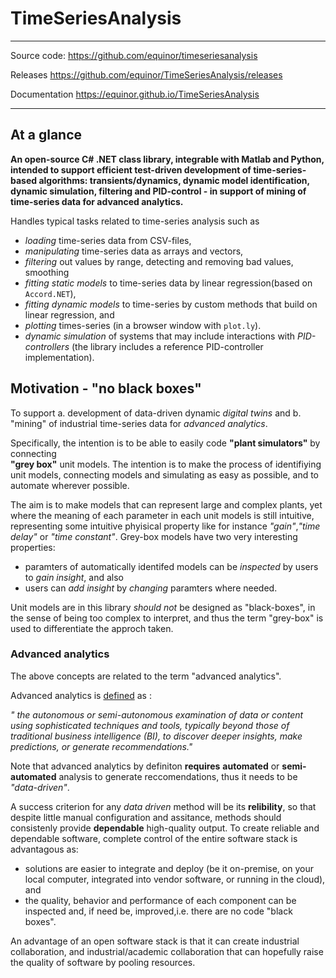
# TimeSeriesAnalysis 


------------------------------------------------------------------
 Source code:   https://github.com/equinor/timeseriesanalysis     

 Releases      https://github.com/equinor/TimeSeriesAnalysis/releases 

 Documentation  https://equinor.github.io/TimeSeriesAnalysis  

------------------------------------------------------------------

## At a glance

**An open-source C# .NET class library, integrable with Matlab and Python, 
intended to support efficient test-driven development of 
time-series-based algorithms: transients/dynamics, dynamic model identification, 
dynamic simulation, filtering and PID-control - 
in support of mining of time-series data for advanced analytics.**

Handles typical tasks related to time-series analysis such as
- *loading* time-series data from CSV-files,
- *manipulating* time-series data as arrays and vectors,
- *filtering* out values by range, detecting and removing bad values, smoothing
- *fitting static models* to time-series data by linear regression(based on ``Accord.NET``), 
- *fitting dynamic models* to time-series by custom methods that build on linear regression, and
- *plotting* times-series (in a browser window with ``plot.ly``).
- *dynamic simulation* of systems that may include interactions with *PID-controllers* (the library includes a reference PID-controller implementation).




## Motivation - "no black boxes" 

To support 
a. development of data-driven dynamic *digital twins* and 
b. "mining" of industrial time-series data for *advanced analytics*.

Specifically, the intention is to be able to easily code **"plant simulators"** by connecting  
**"grey box"** unit models. The intention is to make the process
of identifiying unit models, connecting models and simulating as easy as possible, and to automate
wherever possible. 

The aim is to make models that can represent large and complex plants, yet where the meaning of 
each parameter in each unit models is still intuitive, 
representing some intuitive phyisical property like for instance *"gain"*,*"time delay"* or *"time constant"*.
Grey-box models have two very interesting properties:
- paramters of automatically identifed models can be *inspected* by users to *gain insight*, and also
- users can *add insight* by *changing* paramters where needed. 

Unit models are in this library *should not* be designed as "black-boxes", in the sense of being too complex
to interpret, and thus the term "grey-box" is used to differentiate the approch taken.

### Advanced analytics

The above concepts are related to the term "advanced analytics".

Advanced analytics is [defined](https://www.gartner.com/en/information-technology/glossary/advanced-analytics) as :

*" the autonomous or semi-autonomous examination
 of data or content using sophisticated techniques and tools, typically beyond those of 
 traditional business intelligence (BI), to discover deeper insights, make predictions, 
 or generate recommendations."*

Note that advanced analytics by definiton **requires** **automated** or **semi-automated**
 analysis to generate reccomendations, 
thus it needs to be *"data-driven"*.

A success criterion for any *data driven* method will be its **relibility**, so that despite
little manual configuration and assitance, methods should consistenly provide **dependable** high-quality
output. To create reliable and dependable software, complete control of the entire software stack is 
advantagous as: 
- solutions are easier to integrate and deploy (be it on-premise, on your local computer, integrated into
vendor software, or running in the cloud), and
- the quality, behavior and performance of each component can be inspected and, if need be, improved,i.e. there
are no code "black boxes".

An advantage of an open software stack is that it can create industrial collaboration, and industrial/academic
collaboration that can hopefully raise the quality of software by pooling resources.

